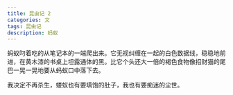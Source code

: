 ```yaml
---
title: 昆虫记 2
categories: 文
tags: 昆虫记
description: 蚂蚁
---
```

蚂蚁叼着吃的从笔记本的一端爬出来。它无视纠缠在一起的白色数据线，稳稳地前进，在黄木漆的书桌上坦露通体的黑。比它个头还大一倍的褐色食物像招财猫的尾巴一晃一晃地要从蚂蚁口中落下去。

我决定不再杀生，蝼蚁也有要填饱的肚子，我也有要痴迷的尘世。

